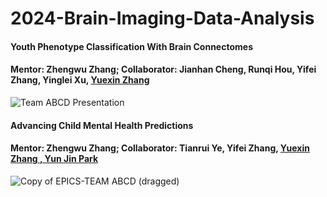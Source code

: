 # 2024-Brain-Imaging-Data-Analysis
#### Youth Phenotype Classification With Brain Connectomes
#### Mentor: Zhengwu Zhang; Collaborator: Jianhan Cheng, Runqi Hou, Yifei Zhang, Yinglei Xu, <ins>Yuexin Zhang<ins>
![Team ABCD Presentation](https://github.com/user-attachments/assets/d5dd4ecd-b44c-4bf6-a623-daec05f309e8)
#### Advancing Child Mental Health Predictions
#### Mentor: Zhengwu Zhang; Collaborator: Tianrui Ye, Yifei Zhang, <ins>Yuexin Zhang<ins> , Yun Jin Park
![Copy of EPICS-TEAM ABCD (dragged)](https://github.com/user-attachments/assets/2190caa1-341c-4501-acc7-0c193449488a)
